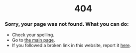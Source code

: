 <h1><center>404</center></h1>
  
  
### Sorry, your page was not found. What you can do:
- Check your spelling.
- Go to [the main page](/index.md).
- If you followed a broken link in this website, report it [here](https://github.com/wyz23x2/wyz23x2.github.io/issues).
